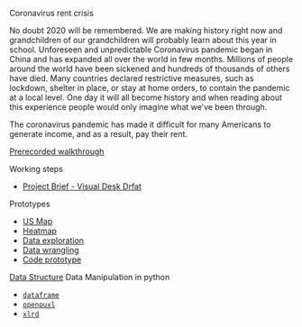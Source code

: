 Coronavirus rent crisis

No doubt 2020 will be remembered. We are making history right now and grandchildren of our grandchildren will probably learn about this year in school. Unforeseen and unpredictable Coronavirus pandemic began in China and has expanded all over the world in few months. Millions of people around the world have been sickened and hundreds of thousands of others have died. Many countries declared restrictive measures, such as lockdown, shelter in place, or stay at home orders, to contain the pandemic at a local level. One day it will all become history and when reading about this experience people would only imagine what we’ve been through. 

The coronavirus pandemic has made it difficult for many Americans to generate income, and as a result, pay their rent.

[Prerecorded walkthrough](https://drive.google.com/file/d/1Vo47aRRwCOqAlID00kRKO2NfCTfiMmRT/view?usp=sharing)

Working steps

 * [Project Brief - Visual Desk Drfat](https://drive.google.com/file/d/1cAxLVb19tX-V9ysfmJltnS2aD_roqO1O/view?usp=sharing)
 
Prototypes
 
 * [US Map](https://observablehq.com/@nchikurova/us-map-by-household-median-income-2017)
 * [Heatmap](https://observablehq.com/@nchikurova/heatmap)
 * [Data exploration](https://observablehq.com/@nchikurova/untitled)
 * [Data wrangling](https://observablehq.com/d/65408b7a9bd98edd)
 * [Code prototype](https://github.com/nchikurova/studio-project/tree/main/project_state_prototypes)
 
 [Data Structure](https://github.com/nchikurova/studio-project/blob/main/data/week_1.csv)
 Data Manipulation in python
 * [`dataframe`](https://github.com/nchikurova/advanced-studio/blob/master/Data_manipulation_dataframe.ipynb)
 * [`openpuxl`](https://github.com/nchikurova/advanced-studio/blob/master/Data_openpyxl_new.ipynb)
 * [`xlrd`](https://github.com/nchikurova/advanced-studio/blob/master/Data_xlrd_new.ipynb)
 
 
